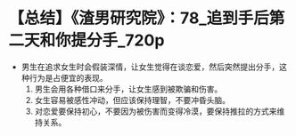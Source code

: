 # 【总结】《渣男研究院》：78_追到手后第二天和你提分手_720p

-   男生在追求女生时会假装深情，让女生觉得在谈恋爱，然后突然提出分手，这种行为是占便宜的表现。
    1.  男生会用各种借口来分手，让女生感到被欺骗和伤害。
    2.  女生容易被感性冲动，但应该保持理智，不要冲昏头脑。
    3.  对恋爱要保持初心，不要因为被伤害而变得冷漠，要保持推拉的方式来维持关系。